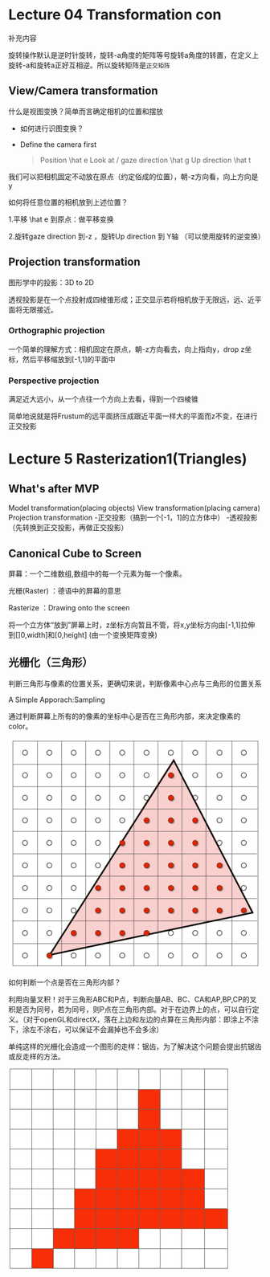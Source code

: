 # Lecture 04 Transformation con

补充内容

旋转操作默认是逆时针旋转，旋转-a角度的矩阵等号旋转a角度的转置，在定义上旋转-a和旋转a正好互相逆。所以旋转矩阵是``正交矩阵``

## View/Camera transformation

什么是视图变换？简单而言确定相机的位置和摆放

- 如何进行识图变换？

- Define the camera first

    >Position \hat e
    >Look at / gaze direction \hat g
    >Up direction \hat t

我们可以把相机固定不动放在原点（约定俗成的位置），朝-z方向看，向上方向是y

如何将任意位置的相机放到上述位置？

1.平移 \hat e 到原点：做平移变换

2.旋转gaze direction 到-z ，旋转Up direction 到 Y轴
（可以使用旋转的逆变换）

## Projection transformation

图形学中的投影：3D to 2D

透视投影是在一个点投射成四棱锥形成；正交显示若将相机放于无限远，远、近平面将无限接近。

### Orthographic projection

一个简单的理解方式：相机固定在原点，朝-z方向看去，向上指向y，drop z坐标，然后平移缩放到[-1,1]的平面中

### Perspective projection

满足近大远小，从一个点往一个方向上去看，得到一个四棱锥

简单地说就是将Frustum的远平面挤压成跟近平面一样大的平面而z不变，在进行正交投影

# Lecture 5 Rasterization1(Triangles)

## What's after MVP

Model transformation(placing objects)
View transformation(placing camera)
Projection transformation
-正交投影（搞到一个[-1，1]的立方体中）
-透视投影（先转换到正交投影，再做正交投影）

## Canonical Cube to Screen

屏幕：一个二维数组,数组中的每一个元素为每一个像素。

光栅(Raster) ：德语中的屏幕的意思

Rasterize ：Drawing onto the screen

将一个立方体“放到”屏幕上时，z坐标方向暂且不管，将x,y坐标方向由[-1,1]拉伸到[]0,width]和[0,height] (由一个变换矩阵变换)

## 光栅化（三角形）

判断三角形与像素的位置关系，更确切来说，判断像素中心点与三角形的位置关系

A Simple Apporach:Sampling

通过判断屏幕上所有的的像素的坐标中心是否在三角形内部，来决定像素的color。

![alt](assets/sampling.png)

如何判断一个点是否在三角形内部？

利用向量叉积！对于三角形ABC和P点，判断向量AB、BC、CA和AP,BP,CP的叉积是否为同号，若为同号，则P点在三角形内部。对于在边界上的点，可以自行定义。（对于openGL和directX，落在上边和左边的点算在三角形内部：即涂上不涂下，涂左不涂右，可以保证不会漏掉也不会多涂）

单纯这样的光栅化会造成一个图形的走样：锯齿，为了解决这个问题会提出抗锯齿或反走样的方法。

![](assets/Jaggies.png)
